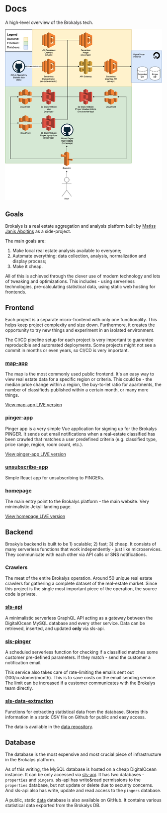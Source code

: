 # Docs
A high-level overview of the Brokalys tech.

<!-- Image source stored in: https://app.diagrams.net/#G1JDARyR95jIQxrockt5DWa3oAO-M-QbD --->
![diagram](static/diagram.png)

## Goals
Brokalys is a real estate aggregation and analysis platform built by [Matiss Janis Aboltins] as a side-project.

The main goals are:
1) Make local real estate analysis available to everyone;
2) Automate everything: data collection, analysis, normalization and display process;
3) Make it cheap.

All of this is achieved through the clever use of modern technology and lots of tweaking and optimizations. This includes - using serverless technologies, pre-calculating statistical data, using static web hosting for frontends.


## Frontend
Each project is a separate micro-frontend with only one functionality. This helps keep project complexity and size down. Furthermore, it creates the opportunity to try new things and experiment in an isolated environment.

The CI/CD pipeline setup for each project is very important to guarantee reproducible and automated deployments. Some projects might not see a commit in months or even years, so CI/CD is very important.

### [map-app]
The map is the most commonly used public frontend. It's an easy way to view real estate data for a specific region or criteria. This could be - the median price change within a region, the buy-to-let ratio for apartments, the number of classifieds published within a certain month, or many more things.

[View map-app LIVE version][live-map-app]

### [pinger-app]
Pinger app is a very simple Vue application for signing up for the Brokalys PINGER. It sends out email notifications when a real-estate classified has been crawled that matches a user predefined criteria (e.g. classified type, price range, region, room count, etc.).

[View pinger-app LIVE version][live-pinger-app]

### [unsubscribe-app]
Simple React app for unsubscribing to PINGERs.

### [homepage]
The main entry point to the Brokalys platform - the main website. Very minimalistic Jekyll landing page.

[View homepage LIVE version][live-homepage]


## Backend
Broakyls backend is built to be 1) scalable; 2) fast; 3) cheap. It consists of many serverless functions that work independently - just like microservices. They communicate with each other via API calls or SNS notifications.

### Crawlers
The meat of the entire Brokalys operation. Around 50 unique real estate crawlers for gathering a complete dataset of the real-estate market. Since this project is the single most important piece of the operation, the source code is private.

### [sls-api]
A minimalistic serverless GraphQL API acting as a gateway between the DigitalOcean MySQL database and every other service. Data can be retrieved, inserted, and updated **only** via sls-api.

### [sls-pinger]
A scheduled serverless function for checking if a classified matches some customer pre-defined parameters. If they match - send the customer a notification email.

This service also takes care of rate-limiting the emails sent out (100/customer/month). This is to save costs on the email sending service. The limit can be increased if a customer communicates with the Brokalys team directly.

### [sls-data-extraction]
Functions for extracting statistical data from the database. Stores this information in a static CSV file on Github for public and easy access.

The data is available in the [data repository][data].


## Database
The database is the most expensive and most crucial piece of infrastructure in the Brokalys platform.

As of this writing, the MySQL database is hosted on a cheap DigitalOcean instance. It can be only accessed via [sls-api]. It has two databases - `properties` and `pingers`. sls-api has write&read permissions to the `properties` database, but not update or delete due to security concerns. And sls-api also has write, update and read access to the `pingers` database.

A public, static [data] database is also available on GitHub. It contains various statistical data exported from the Brokalys DB.



[Matiss Janis Aboltins]: https://mja.lv
[map-app]: https://github.com/brokalys/map-app
[pinger-app]: https://github.com/brokalys/pinger-app
[unsubscribe-app]: https://github.com/brokalys/unsubscribe-app
[homepage]: https://github.com/brokalys/homepage
[sls-api]: https://github.com/brokalys/sls-api
[sls-pinger]: https://github.com/brokalys/sls-pinger
[sls-data-extraction]: https://github.com/brokalys/sls-data-extraction
[data]: https://github.com/brokalys/data
[live-map-app]: https://map.brokalys.com
[live-pinger-app]: https://pinger.brokalys.com
[live-homepage]: https://brokalys.com
